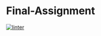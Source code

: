 # Final-Assignment
[![linter](https://github.com/Grant-Culligan/Final-Assignment/workflows/linter/badge.svg)](https://github.com/marketplace/actions/super-linter)
